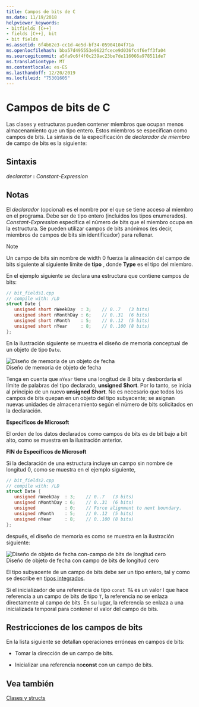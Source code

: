 ```yaml
---
title: Campos de bits de C
ms.date: 11/19/2018
helpviewer_keywords:
- bitfields [C++]
- fields [C++], bit
- bit fields
ms.assetid: 6f4b62e3-cc1d-4e5d-bf34-05904104f71a
ms.openlocfilehash: bba57d495553e9622fcece9d036fc4f6eff3fa04
ms.sourcegitcommit: a5fa9c6f4f0c239ac23be7de116066a978511de7
ms.translationtype: MT
ms.contentlocale: es-ES
ms.lasthandoff: 12/20/2019
ms.locfileid: "75301605"
---
```

# <a name="c-bit-fields"></a>Campos de bits de C

Las clases y estructuras pueden contener miembros que ocupan menos almacenamiento que un tipo entero. Estos miembros se especifican como campos de bits. La sintaxis de la especificación de *declarador de miembro* de campo de bits es la siguiente:

## <a name="syntax"></a>Sintaxis

*declarator* **:** *Constant-Expression*

## <a name="remarks"></a>Notas

El *declarador* (opcional) es el nombre por el que se tiene acceso al miembro en el programa. Debe ser de tipo entero (incluidos los tipos enumerados). *Constant-Expression* especifica el número de bits que el miembro ocupa en la estructura. Se pueden utilizar campos de bits anónimos (es decir, miembros de campos de bits sin identificador) para rellenar.

> [!NOTE]
> Un campo de bits sin nombre de width 0 fuerza la alineación del campo de bits siguiente al siguiente límite de **tipo** , donde **Type** es el tipo del miembro.

En el ejemplo siguiente se declara una estructura que contiene campos de bits:

```cpp
// bit_fields1.cpp
// compile with: /LD
struct Date {
   unsigned short nWeekDay  : 3;    // 0..7   (3 bits)
   unsigned short nMonthDay : 6;    // 0..31  (6 bits)
   unsigned short nMonth    : 5;    // 0..12  (5 bits)
   unsigned short nYear     : 8;    // 0..100 (8 bits)
};
```

En la ilustración siguiente se muestra el diseño de memoria conceptual de un objeto de tipo `Date`.

![Diseño de memoria de un objeto de fecha](../cpp/media/vc38uq1.png "Diseño de memoria de un objeto de fecha") <br/>
Diseño de memoria de objeto de fecha

Tenga en cuenta que `nYear` tiene una longitud de 8 bits y desbordaría el límite de palabras del tipo declarado, **unsigned** **Short**. Por lo tanto, se inicia al principio de un nuevo **unsigned** **Short**. No es necesario que todos los campos de bits quepan en un objeto del tipo subyacente; se asignan nuevas unidades de almacenamiento según el número de bits solicitados en la declaración.

**Específicos de Microsoft**

El orden de los datos declarados como campos de bits es de bit bajo a bit alto, como se muestra en la ilustración anterior.

**FIN de Específicos de Microsoft**

Si la declaración de una estructura incluye un campo sin nombre de longitud 0, como se muestra en el ejemplo siguiente,

```cpp
// bit_fields2.cpp
// compile with: /LD
struct Date {
   unsigned nWeekDay  : 3;    // 0..7   (3 bits)
   unsigned nMonthDay : 6;    // 0..31  (6 bits)
   unsigned           : 0;    // Force alignment to next boundary.
   unsigned nMonth    : 5;    // 0..12  (5 bits)
   unsigned nYear     : 8;    // 0..100 (8 bits)
};
```

después, el diseño de memoria es como se muestra en la ilustración siguiente:

![Diseño de objeto de fecha con&#45;campo de bits de longitud cero](../cpp/media/vc38uq2.png "Diseño de objeto de fecha con&#45;campo de bits de longitud cero") <br/>
Diseño de objeto de fecha con campo de bits de longitud cero

El tipo subyacente de un campo de bits debe ser un tipo entero, tal y como se describe en [tipos integrados](../cpp/fundamental-types-cpp.md).

Si el inicializador de una referencia de tipo `const T&` es un valor l que hace referencia a un campo de bits de tipo `T`, la referencia no se enlaza directamente al campo de bits. En su lugar, la referencia se enlaza a una inicializada temporal para contener el valor del campo de bits.

## <a name="restrictions-on-bit-fields"></a>Restricciones de los campos de bits

En la lista siguiente se detallan operaciones erróneas en campos de bits:

- Tomar la dirección de un campo de bits.

- Inicializar una referencia no**const** con un campo de bits.

## <a name="see-also"></a>Vea también

[Clases y structs](../cpp/classes-and-structs-cpp.md)